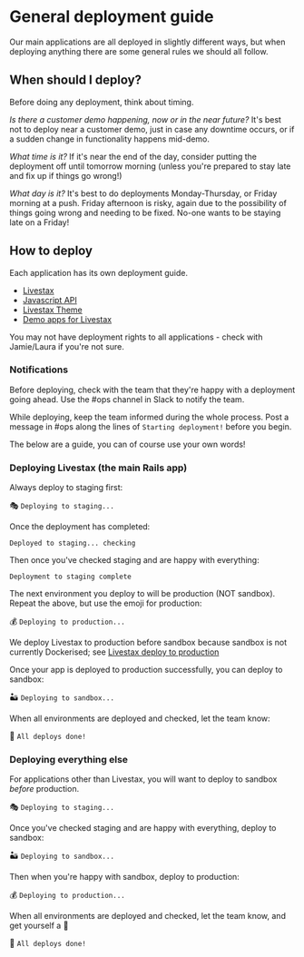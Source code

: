 # General deployment guide

Our main applications are all deployed in slightly different ways, but when deploying anything there are some general rules we should all follow.

## When should I deploy?

Before doing any deployment, think about timing.

_Is there a customer demo happening, now or in the near future?_ It's best not to deploy near a customer demo, just in case any downtime occurs, or if a sudden change in functionality happens mid-demo.

_What time is it?_ If it's near the end of the day, consider putting the deployment off until tomorrow morning (unless you're prepared to stay late and fix up if things go wrong!)

_What day is it?_ It's best to do deployments Monday-Thursday, or Friday morning at a push. Friday afternoon is risky, again due to the possibility of things going wrong and needing to be fixed. No-one wants to be staying late on a Friday!

## How to deploy

Each application has its own deployment guide.

* [Livestax](https://github.com/livestax/livestax#deployment)
* [Javascript API](https://github.com/livestax/livestax-js-api#releasing-a-new-version)
* [Livestax Theme](https://github.com/livestax/theme#deploy)
* [Demo apps for Livestax](https://github.com/livestax/livestax-development-apps#deploying)

You may not have deployment rights to all applications - check with Jamie/Laura if you're not sure.

### Notifications

Before deploying, check with the team that they're happy with a deployment going ahead. Use the #ops channel in Slack to notify the team.

While deploying, keep the team informed during the whole process. Post a message in #ops along the lines of `Starting deployment!` before you begin.

The below are a guide, you can of course use your own words!

### Deploying Livestax (the main Rails app)

Always deploy to staging first:

:performing_arts: `Deploying to staging...`

Once the deployment has completed:

`Deployed to staging... checking`

Then once you've checked staging and are happy with everything:

`Deployment to staging complete`

The next environment you deploy to will be production (NOT sandbox). Repeat the above, but use the emoji for production:

:moneybag: `Deploying to production...`

We deploy Livestax to production before sandbox because sandbox is not currently Dockerised; see [Livestax deploy to production](https://github.com/livestax/livestax#deploy-to-production)

Once your app is deployed to production successfully, you can deploy to sandbox:

:desert: `Deploying to sandbox...`

When all environments are deployed and checked, let the team know:

:tada: `All deploys done!`

### Deploying everything else

For applications other than Livestax, you will want to deploy to sandbox _before_ production.

:performing_arts: `Deploying to staging...`

Once you've checked staging and are happy with everything, deploy to sandbox:

:desert: `Deploying to sandbox...`

Then when you're happy with sandbox, deploy to production:

:moneybag: `Deploying to production...`

When all environments are deployed and checked, let the team know, and get yourself a :beer:

:tada: `All deploys done!`
